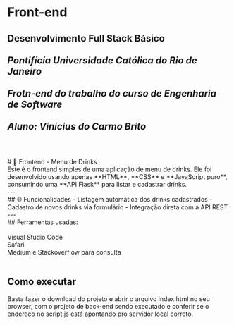 # Front-end

**Desenvolvimento Full Stack Básico**<br />
<br />
*Pontifícia Universidade Católica do Rio de Janeiro*<br />
<br />
*Frotn-end do trabalho do curso de Engenharia de Software*<br />
<br />
*Aluno: Vinicius do Carmo Brito*<br />
<br />
---

<br />
# 🥂 Frontend - Menu de Drinks
<br />
Este é o frontend simples de uma aplicação de menu de drinks. Ele foi desenvolvido usando apenas **HTML**, **CSS** e **JavaScript puro**, consumindo uma **API Flask** para listar e cadastrar drinks.
<br />
---
<br >
## 🌐 Funcionalidades
- Listagem automática dos drinks cadastrados
- Cadastro de novos drinks via formulário
- Integração direta com a API REST
<br />
---
<br >
## Ferramentas usadas:<br />
<br />
Visual Studio Code<br />
Safari<br />
Medium e Stackoverflow para consulta<br />
<br />


## Como executar

Basta fazer o download do projeto e abrir o arquivo index.html no seu browser, com o projeto de back-end sendo executado e conferir se o endereço no script.js está apontando pro servidor local correto.
